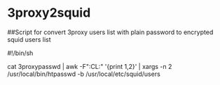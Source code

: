 # 3proxy2squid
##Script for convert 3proxy users list with plain password to encrypted squid users list

#!/bin/sh

cat 3proxypasswd | awk -F":CL:" '{print $1,$2}' | xargs -n 2 /usr/local/bin/htpasswd -b /usr/local/etc/squid/users

